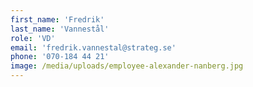 ```yaml
---
first_name: 'Fredrik'
last_name: 'Vannestål'
role: 'VD'
email: 'fredrik.vannestal@strateg.se'
phone: '070-184 44 21'
image: /media/uploads/employee-alexander-nanberg.jpg
---
```


